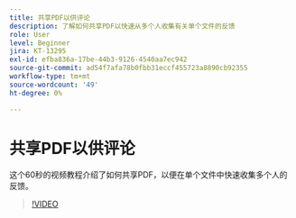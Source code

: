 ```yaml
---
title: 共享PDF以供评论
description: 了解如何共享PDF以快速从多个人收集有关单个文件的反馈
role: User
level: Beginner
jira: KT-13295
exl-id: efba836a-17be-44b3-9126-4540aa7ec942
source-git-commit: ad54f7afa78b0fbb31eccf455723a8890cb92355
workflow-type: tm+mt
source-wordcount: '49'
ht-degree: 0%

---
```


# 共享PDF以供评论

这个60秒的视频教程介绍了如何共享PDF，以便在单个文件中快速收集多个人的反馈。

>[!VIDEO](https://video.tv.adobe.com/v/340769?quality=12&learn=on&hidetitle=true)
